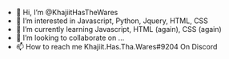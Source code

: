 - 👋 Hi, I’m @KhajiitHasTheWares
- 👀 I’m interested in Javascript, Python, Jquery, HTML, CSS
- 🌱 I’m currently learning Javascript, HTML (again), CSS (again)
- 💞️ I’m looking to collaborate on ...
- 📫 How to reach me Khajiit.Has.Tha.Wares#9204 On Discord 

<!---
KhajiitHasTheWares/KhajiitHasTheWares is a ✨ special ✨ repository because its `README.md` (this file) appears on your GitHub profile.
You can click the Preview link to take a look at your changes.
--->
